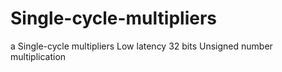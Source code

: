 # Single-cycle-multipliers
a Single-cycle multipliers
Low latency
32 bits
Unsigned number multiplication
